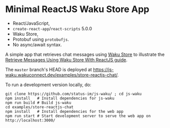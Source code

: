 # Minimal ReactJS Waku Store App

- React/JavaScript,
- `create-react-app`/`react-scripts` 5.0.0
- Waku Store,
- Protobuf using `protobufjs`.
- No async/await syntax.

A simple app that retrieves chat messages using [Waku Store](https://rfc.vac.dev/spec/13/)
to illustrate the [Retrieve Messages Using Waku Store With ReactJS guide](https://docs.wakuconnect.dev/docs/guides/08_reactjs_store/).

The `master` branch's HEAD is deployed at https://js-waku.wakuconnect.dev/examples/store-reactjs-chat/.

To run a development version locally, do:

```shell
git clone https://github.com/status-im/js-waku/ ; cd js-waku
npm install   # Install dependencies for js-waku
npm run build # Build js-waku
cd examples/store-reactjs-chat
npm install   # Install dependencies for the web app
npm run start # Start development server to serve the web app on http://localhost:3000/
```
